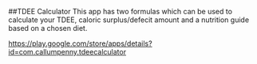 ##TDEE Calculator
This app has two formulas which can be used to calculate your TDEE, caloric surplus/defecit amount and a nutrition guide based on a chosen diet.

https://play.google.com/store/apps/details?id=com.callumpenny.tdeecalculator
